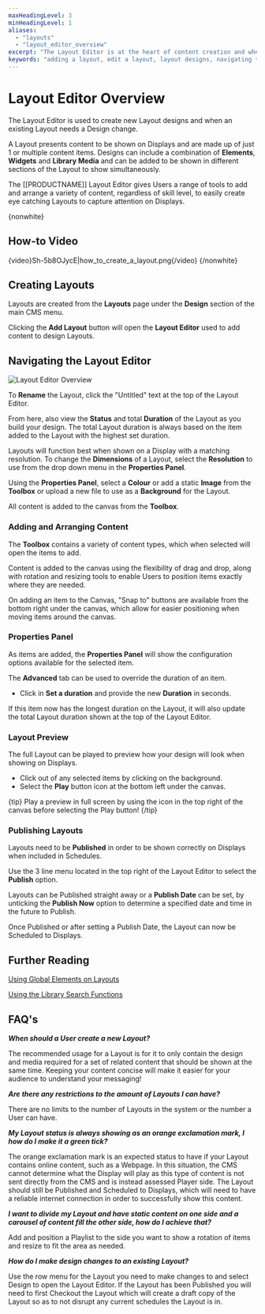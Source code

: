```yaml
---
maxHeadingLevel: 3
minHeadingLevel: 1
aliases:
  - "layouts"
  - "layout_editor_overview"  
excerpt: "The Layout Editor is at the heart of content creation and where your designs come to life"
keywords: "adding a layout, edit a layout, layout designs, navigating the layout editor, toolbox, preview, publish, background image, background colour, layout resolution, publish date"
---
```


# Layout Editor Overview

The Layout Editor is used to create new Layout designs and when an existing Layout needs a Design change.

A Layout presents content to be shown on Displays and are made up of just 1 or multiple content items. Designs can include a combination of **Elements**, **Widgets** and **Library Media** and can be added to be shown in different sections of the Layout to show simultaneously.

The [[PRODUCTNAME]] Layout Editor gives Users a range of tools to add and arrange a variety of content, regardless of skill level, to easily create eye catching Layouts to capture attention on Displays.

{nonwhite} 

## How-to Video

{video}Sh-5b8OJycE|how_to_create_a_layout.png{/video}
{/nonwhite}

## Creating Layouts

Layouts are created from the **Layouts** page under the **Design** section of the main CMS menu.

Clicking the **Add Layout** button will open the **Layout Editor** used to add content to design Layouts.

## Navigating the Layout Editor

![Layout Editor Overview](img/layout_editor_overview_explainer.png)

To **Rename** the Layout, click the "Untitled" text at the top of the Layout Editor.

From here, also view the **Status** and total **Duration** of the Layout as you build your design. The total Layout duration is always based on the item added to the Layout with the highest set duration.

Layouts will function best when shown on a Display with a matching resolution. To change the **Dimensions** of a Layout, select the **Resolution** to use from the drop down menu in the **Properties Panel**.

Using the **Properties Panel**, select a **Colour** or add a static **Image** from the **Toolbox** or upload a new file to use as a **Background** for the Layout.

All content is added to the canvas from the **Toolbox**.

### Adding and Arranging Content

The **Toolbox** contains a variety of content types, which when selected will open the items to add.

Content is added to the canvas using the flexibility of drag and drop, along with rotation and resizing tools to enable Users to position items exactly where they are needed. 

On adding an item to the Canvas, "Snap to" buttons are available from the bottom right under the canvas, which allow for easier positioning when moving items around the canvas.

### Properties Panel

As items are added, the **Properties Panel** will show the configuration options available for the selected item.

The **Advanced** tab can be used to override the duration of an item.

- Click in **Set a duration** and provide the new **Duration** in seconds.

If this item now has the longest duration on the Layout, it will also update the total Layout duration shown at the top of the Layout Editor.

### Layout Preview

The full Layout can be played to preview how your design will look when showing on Displays.

- Click out of any selected items by clicking on the background.
- Select the **Play** button icon at the bottom left under the canvas.

{tip}
Play a preview in full screen by using the icon in the top right of the canvas before selecting the Play button!
{/tip}

### Publishing Layouts

Layouts need to be **Published** in order to be shown correctly on Displays when included in Schedules. 

Use the 3 line menu located in the top right of the Layout Editor to select the **Publish** option.

Layouts can be Published straight away or a **Publish Date** can be set, by unticking the **Publish Now** option to determine a specified date and time in the future to Publish.

Once Published or after setting a Publish Date, the Layout can now be Scheduled to Displays.

## Further Reading

[Using Global Elements on Layouts](/layouts_editor_global_elements.html)

[Using the Library Search Functions](/layouts_editor_library_search.html)

## FAQ's

***When should a User create a new Layout?***

The recommended usage for a Layout is for it to only contain the design and media required for a set of related content that should be shown at the same time. Keeping your content concise will make it easier for your audience to understand your messaging!

***Are there any restrictions to the amount of Layouts I can have?***

There are no limits to the number of Layouts in the system or the number a User can have.

***My Layout status is always showing as an orange exclamation mark, I how do I make it a green tick?***

The orange exclamation mark is an expected status to have if your Layout contains online content, such as a Webpage. In this situation, the CMS cannot determine what the Display will play as this type of content is not sent directly from the CMS and is instead assessed Player side. The Layout should still be Published and Scheduled to Displays, which will need to have a reliable internet connection in order to successfully show this content.

***I want to divide my Layout and have static content on one side and a carousel of content fill the other side, how do I achieve that?***

Add and position a Playlist to the side you want to show a rotation of items and resize to fit the area as needed.

***How do I make design changes to an existing Layout?***

Use the row menu for the Layout you need to make changes to and select Design to open the Layout Editor. If the Layout has been Published you will need to first Checkout the Layout which will create a draft copy of the Layout so as to not disrupt any current schedules the Layout is in.




